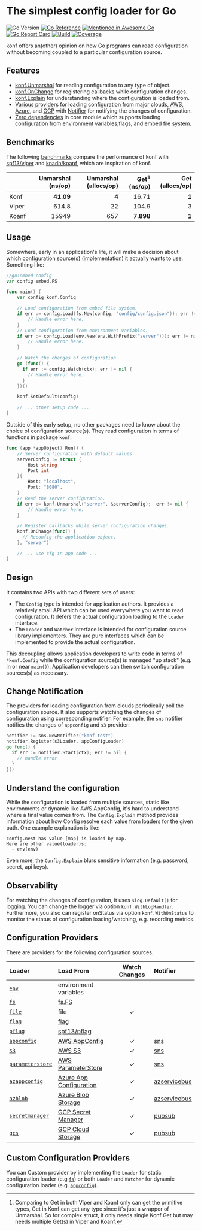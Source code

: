 # The simplest config loader for Go

![Go Version](https://img.shields.io/github/go-mod/go-version/nil-go/konf)
[![Go Reference](https://pkg.go.dev/badge/github.com/nil-go/konf.svg)](https://pkg.go.dev/github.com/nil-go/konf)
[![Mentioned in Awesome Go](https://awesome.re/mentioned-badge.svg)](https://github.com/avelino/awesome-go)
[![Go Report Card](https://goreportcard.com/badge/github.com/nil-go/konf)](https://goreportcard.com/report/github.com/nil-go/konf)
[![Build](https://github.com/nil-go/konf/actions/workflows/test.yml/badge.svg)](https://github.com/nil-go/konf/actions/workflows/test.yml)
[![Coverage](https://codecov.io/gh/nil-go/konf/branch/main/graph/badge.svg)](https://codecov.io/gh/nil-go/konf)

konf offers an(other) opinion on how Go programs can read configuration without
becoming coupled to a particular configuration source.

## Features

- [konf.Unmarshal](#usage) for reading configuration to any type of object.
- [konf.OnChange](#usage) for registering callbacks while configuration changes.
- [konf.Explain](#understand-the-configuration) for understanding where the configuration is loaded from.
- [Various providers](#configuration-providers) for loading configuration from major clouds,
  [AWS](examples/aws), [Azure](examples/azure), and [GCP](examples/gcp) with [Notifier](notifier) for notifying the changes of configuration.
- [Zero dependencies](go.mod) in core module which supports loading configuration
  from environment variables,flags, and embed file system.

## Benchmarks

The following [benchmarks](benchmark)  compare the performance of konf
with [spf13/viper](https://github.com/spf13/viper) and
[knadh/koanf](https://github.com/knadh/koanf), which are inspiration of konf.

|       | Unmarshal (ns/op) | Unmarshal (allocs/op) | Get[^1] (ns/op) | Get (allocs/op) |
|:------|------------------:|----------------------:|----------------:|----------------:|
| Konf  |         __41.09__ |                 __4__ |           16.71 |           __1__ |
| Viper |             614.8 |                    22 |           104.9 |               3 |
| Koanf |             15949 |                   657 |       __7.898__ |           __1__ |

[^1]: Comparing to Get in both Viper and Koanf only can get the primitive types, Get in Konf can get any type
since it's just a wrapper of Unmarshal. So for complex struct, it only needs single Konf Get
but may needs multiple Get(s) in Viper and Koanf.

## Usage

Somewhere, early in an application's life, it will make a decision about which
configuration source(s) (implementation) it actually wants to use. Something like:

```go
//go:embed config
var config embed.FS

func main() {
    var config konf.Config

    // Load configuration from embed file system.
    if err := config.Load(fs.New(config, "config/config.json")); err != nil {
        // Handle error here.
    }
    // Load configuration from environment variables.
    if err := config.Load(env.New(env.WithPrefix("server"))); err != nil {
        // Handle error here.
    }

    // Watch the changes of configuration.
    go (func() {
      if err := config.Watch(ctx); err != nil {
        // Handle error here.
      }
    })()

    konf.SetDefault(config)

    // ... other setup code ...
}
```

Outside of this early setup, no other packages need to know about the choice of
configuration source(s). They read configuration in terms of functions in package `konf`:

```go
func (app *appObject) Run() {
    // Server configuration with default values.
    serverConfig := struct {
        Host string
        Port int
    }{
        Host: "localhost",
        Port: "8080",
    }
    // Read the server configuration.
    if err := konf.Unmarshal("server", &serverConfig);  err != nil {
        // Handle error here.
    }

    // Register callbacks while server configuration changes.
    konf.OnChange(func() {
      // Reconfig the application object.
    }, "server")

    // ... use cfg in app code ...
}
```

## Design

It contains two APIs with two different sets of users:

- The `Config` type is intended for application authors. It provides a relatively
  small API which can be used everywhere you want to read configuration.
  It defers the actual configuration loading to the `Loader` interface.
- The `Loader` and `Watcher` interface is intended for configuration source library implementers.
  They are pure interfaces which can be implemented to provide the actual configuration.

This decoupling allows application developers to write code in terms of `*konf.Config`
while the configuration source(s) is managed "up stack" (e.g. in or near `main()`).
Application developers can then switch configuration sources(s) as necessary.

## Change Notification
The providers for loading configuration from clouds periodically poll the configuration source.
It also supports watching the changes of configuration using corresponding notifier.
For example, the `sns` notifier notifies the changes of `appconfig`  and `s3` provider:

```go
notifier := sns.NewNotifier("konf-test")
notifier.Register(s3Loader, appConfigLoader)
go func() {
  if err := notifier.Start(ctx); err != nil {
    // handle error
  }
}()
```

## Understand the configuration

While the configuration is loaded from multiple sources, static like environments or dynamic like AWS AppConfig,
it's hard to understand where a final value comes from. The `Config.Explain` method provides information
about how Config resolve each value from loaders for the given path. One example explanation is like:

```
config.nest has value [map] is loaded by map.
Here are other value(loader)s:
  - env(env)
```

Even more, the `Config.Explain` blurs sensitive information (e.g. password, secret, api keys).

## Observability

For watching the changes of configuration, it uses `slog.Default()` for logging. You can change the logger
via option `konf.WithLogHandler`. Furthermore, you also can register onStatus via option `konf.WithOnStatus`
to monitor the status of configuration loading/watching, e.g. recording metrics.

## Configuration Providers

There are providers for the following configuration sources.

| Loader                                    | Load From                                                                               | Watch Changes | Notifier                  |
|:------------------------------------------|:----------------------------------------------------------------------------------------|:-------------:|:--------------------------|
| [`env`](provider/env)                     | environment variables                                                                   |               |                           |
| [`fs`](provider/fs)                       | [fs.FS](https://pkg.go.dev/io/fs)                                                       |               |                           |
| [`file`](provider/file)                   | file                                                                                    |       ✓       |                           |
| [`flag`](provider/flag)                   | [flag](https://pkg.go.dev/flag)                                                         |               |                           |
| [`pflag`](provider/pflag)                 | [spf13/pflag](https://github.com/spf13/pflag)                                           |               |                           |
| [`appconfig`](provider/appconfig)         | [AWS AppConfig](https://aws.amazon.com/systems-manager/features/appconfig/)             |       ✓       | [sns](notifier/sns)       |
| [`s3`](provider/s3)                       | [AWS S3](https://aws.amazon.com/s3)                                                     |       ✓       | [sns](notifier/sns)       |
| [`parameterstore`](provider/parameterstore)           | [AWS ParameterStore](https://docs.aws.amazon.com/systems-manager/latest/userguide/systems-manager-parameter-store.html)                                         |       ✓       | [sns](notifier/sns)       |
| [`azappconfig`](provider/azappconfig)     | [Azure App Configuration](https://azure.microsoft.com/en-us/products/app-configuration) |       ✓       | [azservicebus](notifier/azservicebus) |
| [`azblob`](provider/azblob)               | [Azure Blob Storage](https://azure.microsoft.com/en-us/products/storage/blobs)          |       ✓       | [azservicebus](notifier/azservicebus) |
| [`secretmanager`](provider/secretmanager) | [GCP Secret Manager](https://cloud.google.com/security/products/secret-manager)         |       ✓       | [pubsub](notifier/pubsub) |
| [`gcs`](provider/gcs)                     | [GCP Cloud Storage](https://cloud.google.com/storage)                                   |       ✓       | [pubsub](notifier/pubsub) |

## Custom Configuration Providers

You can Custom provider by implementing the `Loader` for static configuration loader (e.g [`fs`](provider/fs))
or both `Loader` and `Watcher` for dynamic configuration loader (e.g. [`appconfig`](provider/appconfig)).
